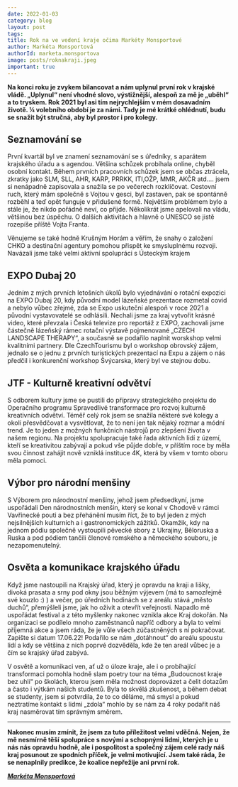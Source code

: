 ```yaml
---
date: 2022-01-03
category: blog
layout: post
tags: 
title: Rok na ve vedení kraje očima Markéty Monsportové
author: Markéta Monsportová
authorId: marketa.monsportova
image: posts/roknakraji.jpeg
important: true
---
```


**Na konci roku je zvykem bilancovat a nám uplynul první rok v krajské vládě. „Uplynul“ není vhodné slovo, výstižnější, alespoň za mě je „uběhl“ a to tryskem. Rok 2021 byl asi tím nejrychlejším v mém dosavadním životě. ¼ volebního období je za námi. Tady je mé krátké ohlédnutí, budu se snažit být stručná, aby byl prostor i pro kolegy.**


## Seznamování se

První kvartál byl ve znamení seznamování se s úředníky, s aparátem krajského úřadu a s agendou. Většina schůzek probíhala online, chyběl osobní kontakt. Během prvních pracovních schůzek jsem se občas ztrácela, zkratky jako SLM, SLL, AHR, KARP, PRRKK, ITI,OŽP, MMR, AKČR atd…. jsem si nenápadně zapisovala a snažila se po večerech rozklíčovat. Cestovní ruch, který mám společně s Vojtou v gesci, byl zastaven, pak se spontánně rozběhl a teď opět funguje v přidušené formě. Největším problémem bylo a stále je, že nikdo pořádně neví, co přijde. Několikrát jsme apelovali na vládu, většinou bez úspěchu. O dalších aktivitách a hlavně o UNESCO se jistě rozepíše příště Vojta Franta.

Věnujeme se také hodně Krušným Horám a věřím, že snahy o založení CHKO a destinační agentury pomohou přispět ke smysluplnému rozvoji. Navázali jsme také velmi aktivní spolupráci s Ústeckým krajem

## EXPO Dubaj 20
Jedním z mých prvních letošních úkolů bylo vyjednávání o rotační expozici na EXPO Dubaj 20, kdy původní model lázeňské prezentace rozmetal covid a nebylo vůbec zřejmé, zda se Expo uskuteční alespoň v roce 2021 a původní vystavovatelé se odhlásili. Nechali jsme za kraj vytvořit krásné video, které převzala i Česká televize pro reportáž z EXPO, zachovali jsme částečně lázeňský rámec rotační výstavě pojmenované „CZECH LANDSCAPE THERAPY“, a současně se podařilo naplnit worskshop velmi kvalitními partnery. Dle CzechTourismu byl o workshop obrovský zájem, jednalo se o jednu z prvních turistických prezentací na Expu a zájem o nás předčil i konkurenční workshop Švýcarska, který byl ve stejnou dobu.

## JTF - Kulturně kreativní odvětví
S odborem kultury jsme se pustili do přípravy strategického projektu do Operačního programu Spravedlivé transformace pro rozvoj kulturně kreativních odvětví. Téměř celý rok jsem se snažila některé své kolegy a okolí přesvědčovat a vysvětlovat, že to není jen tak nějaký rozmar a módní trend. Je to jeden z možných funkčních nástrojů pro zlepšení života v našem regionu. Na projektu spolupracuje také řada aktivních lidí z území, kteří se kreativitou zabývají a pokud vše půjde dobře, v příštím roce by měla svou činnost zahájit nově vzniklá instituce 4K, která by všem v tomto oboru měla pomoci.

## Výbor pro národní menšiny
S Výborem pro národnostní menšiny, jehož jsem předsedkyní, jsme uspořádali Den národnostních menšin, který se konal v Chodově v rámci Vavřinecké pouti a bez přehánění musím říct, že to byl jeden z mých nejsilnějších kulturních a i gastronomických zážitků. Okamžik, kdy na jednom pódiu společně vystoupili pěvecké sbory z Ukrajiny, Běloruska a Ruska a pod pódiem tančili členové romského a německého souboru, je nezapomenutelný.

## Osvěta a komunikace krajského úřadu
Když jsme nastoupili na Krajský úřad, který je opravdu na kraji a lišky, divoká prasata a srny pod okny jsou běžným výjevem (má to samozřejmě své kouzlo :) ) a večer, po úředních hodinách se z areálu stává „město duchů“, přemýšleli jsme, jak ho oživit a otevřít veřejnosti. Napadlo mě uspořádat festival a z této myšlenky nakonec vznikla akce Kraj dokořán. Na organizaci se podílelo mnoho zaměstnanců napříč odbory a byla to velmi příjemná akce a jsem ráda, že je vůle všech zúčastněných s ní pokračovat. Zapište si datum 17.06.22! Podařilo se nám „dotáhnout“ do areálu spoustu lidí a kdy se většina z nich poprvé dozvěděla, kde že ten areál vůbec je a čím se krajský úřad zabývá.

V osvětě a komunikaci ven, ať už o úloze kraje, ale i o probíhající transformaci pomohla hodně slam poetry tour na téma „Budoucnost kraje bez uhlí“ po školách, kterou jsem měla možnost doprovázet a čelit dotazům a často i výtkám našich studentů. Byla to skvělá zkušenost, a během debat se studenty, jsem si potvrdila, že to co děláme, má smysl a pokud neztratíme kontakt s lidmi „zdola“ mohlo by se nám za 4 roky podařit náš kraj nasměrovat tím správným směrem.

---
**Nakonec musím zmínit, že jsem za tuto příležitost velmi vděčná. Nejen, že mě nesmírně těší spolupráce s novými a schopnými lidmi, kterých je u nás nás opravdu hodně, ale i pospolitost a společný zájem celé rady náš kraj posunout ze spodních příček, je velmi motivující. Jsem také ráda, že se nenaplnily predikce, že koalice nepřežije ani první rok.**

[***Markéta Monsportová***](https://karlovarsky.pirati.cz/lide/marketa-monsportova/)

